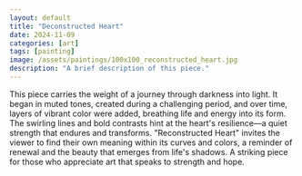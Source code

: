 ```yaml
---
layout: default
title: "Deconstructed Heart"
date: 2024-11-09
categories: [art]
tags: [painting]
image: /assets/paintings/100x100_reconstructed_heart.jpg
description: "A brief description of this piece."
---
```


This piece carries the weight of a journey through darkness into light. It began in muted tones, created during a challenging period, and over time, layers of vibrant color were added, breathing life and energy into its form. The swirling lines and bold contrasts hint at the heart's resilience—a quiet strength that endures and transforms.
"Reconstructed Heart" invites the viewer to find their own meaning within its curves and colors, a reminder of renewal and the beauty that emerges from life's shadows. A striking piece for those who appreciate art that speaks to strength and hope.

